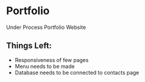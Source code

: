 # Portfolio
Under Process Portfolio Website

## Things Left:
- Responsiveness of few pages
- Menu needs to be made
- Database needs to be connected to contacts page

